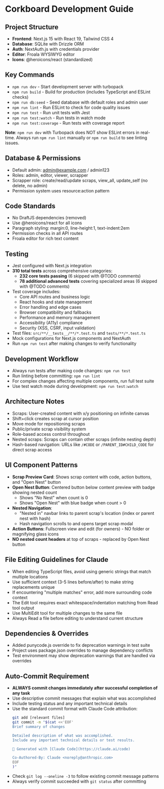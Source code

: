   # Corkboard Development Guide

  ## Project Structure
  - **Frontend**: Next.js 15 with React 19, Tailwind CSS 4
  - **Database**: SQLite with Drizzle ORM
  - **Auth**: NextAuth.js with credentials provider
  - **Editor**: Froala WYSIWYG editor
  - **Icons**: @heroicons/react (standardized)

  ## Key Commands
  - `npm run dev` - Start development server with turbopack
  - `npm run build` - Build for production (includes TypeScript and ESLint checks)
  - `npm run db:seed` - Seed database with default roles and admin user
  - `npm run lint` - Run ESLint to check for code quality issues
  - `npm run test` - Run unit tests with Jest
  - `npm run test:watch` - Run tests in watch mode
  - `npm run test:coverage` - Run tests with coverage report

  **Note**: `npm run dev` with Turbopack does NOT show ESLint errors in real-time.
  Always run `npm run lint` manually or `npm run build` to see linting issues.

  ## Database & Permissions
  - Default admin: admin@example.com / admin123
  - Roles: admin, editor, viewer, scrapper
  - Scrapper role: create/read/update scraps, view_all, update_self (no delete, no admin)
  - Permission system uses resource:action pattern

  ## Code Standards
  - No DraftJS dependencies (removed)
  - Use @heroicons/react for all icons
  - Paragraph styling: margin:0, line-height:1, text-indent:2em
  - Permission checks in all API routes
  - Froala editor for rich text content

  ## Testing
  - Jest configured with Next.js integration
  - **310 total tests** across comprehensive categories:
    - **232 core tests passing** (6 skipped with @TODO comments)
    - **78 additional advanced tests** covering specialized areas (6 skipped with @TODO comments)
  - Test coverage includes:
    - Core API routes and business logic
    - React hooks and state management
    - Error handling and edge cases
    - Browser compatibility and fallbacks
    - Performance and memory management
    - Accessibility (A11y) compliance
    - Security (XSS, CSRF, input validation)
  - Test files: `src/**/__tests__/**/*.test.ts` and `tests/**/*.test.ts`
  - Mock configurations for Next.js components and NextAuth
  - Run `npm run test` after making changes to verify functionality
  
  ## Development Workflow
  - Always run tests after making code changes: `npm run test`
  - Run linting before committing: `npm run lint`
  - For complex changes affecting multiple components, run full test suite
  - Use test watch mode during development: `npm run test:watch`

  ## Architecture Notes
  - Scraps: User-created content with x/y positioning on infinite canvas
  - Shift+click creates scrap at cursor position
  - Move mode for repositioning scraps
  - Public/private scrap visibility system
  - Role-based access control throughout
  - Nested scraps: Scraps can contain other scraps (infinite nesting depth)
  - Hash-based navigation: URLs like `/#CODE` or `/PARENT_ID#CHILD_CODE` for direct scrap access

  ## UI Component Patterns
  - **Scrap Preview Card**: Shows scrap content with code, action buttons, and "Open Nest" button
  - **Open Nest Button**: Centered button below content preview with badge showing nested count
    - Shows "No Nest" when count is 0
    - Shows "Open Nest" with blue badge when count > 0
  - **Nested Navigation**:
    - "Nested in" navbar links to parent scrap's location (index or parent nest with hash)
    - Hash navigation scrolls to and opens target scrap modal
  - **Action Buttons**: Fullscreen view and edit (for owners) - NO folder or magnifying glass icons
  - **NO nested count headers** at top of scraps - replaced by Open Nest button
  
  ## File Editing Guidelines for Claude
  - When editing TypeScript files, avoid using generic strings that match multiple locations
  - Use sufficient context (3-5 lines before/after) to make string replacements unique
  - If encountering "multiple matches" error, add more surrounding code context
  - The Edit tool requires exact whitespace/indentation matching from Read tool output
  - Use MultiEdit tool for multiple changes to the same file
  - Always Read a file before editing to understand current structure
  
  ## Dependencies & Overrides
  - Added punycode.js override to fix deprecation warnings in test suite
  - Project uses package.json overrides to manage dependency conflicts
  - Test environment may show deprecation warnings that are handled via overrides
  
  ## Auto-Commit Requirement
  - **ALWAYS commit changes immediately after successful completion of any task**
  - Use descriptive commit messages that explain what was accomplished
  - Include testing status and any important technical details
  - Use the standard commit format with Claude Code attribution:
    ```bash
    git add [relevant files]
    git commit -m "$(cat <<'EOF'
    Brief summary of changes
    
    Detailed description of what was accomplished.
    Include any important technical details or test results.
    
    🤖 Generated with [Claude Code](https://claude.ai/code)
    
    Co-Authored-By: Claude <noreply@anthropic.com>
    EOF
    )"
    ```
  - Check `git log --oneline -3` to follow existing commit message patterns
  - Always verify commit succeeded with `git status` after committing